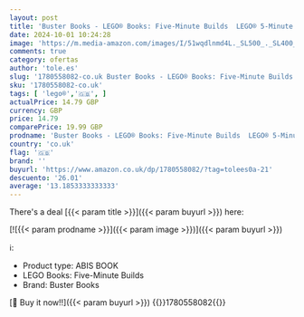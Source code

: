 ```yaml
---
layout: post
title: 'Buster Books - LEGO® Books: Five-Minute Builds  LEGO® 5-Minute Builds Activity Box '
date: 2024-10-01 10:24:28
image: 'https://m.media-amazon.com/images/I/51wqdlnmd4L._SL500_._SL400_.jpg'
comments: true
category: ofertas
author: 'tole.es'
slug: '1780558082-co.uk Buster Books - LEGO® Books: Five-Minute Builds LEGO®...'
sku: '1780558082-co.uk'
tags: [ 'lego®','🇬🇧', ]
actualPrice: 14.79 GBP
currency: GBP
price: 14.79
comparePrice: 19.99 GBP
prodname: 'Buster Books - LEGO® Books: Five-Minute Builds  LEGO® 5-Minute Builds Activity Box '
country: 'co.uk'
flag: '🇬🇧'
brand: ''
buyurl: 'https://www.amazon.co.uk/dp/1780558082/?tag=tolees0a-21'
descuento: '26.01'
average: '13.1853333333333'
---
```


There's a deal [{{< param title >}}]({{< param buyurl >}})  here:

[![{{< param prodname >}}]({{< param image >}})]({{< param buyurl >}})

ℹ️:

- Product type: ABIS BOOK
- LEGO Books: Five-Minute Builds
- Brand: Buster Books

[🛒 Buy it now!!]({{< param buyurl >}})
{{<world>}}1780558082{{</world>}}

